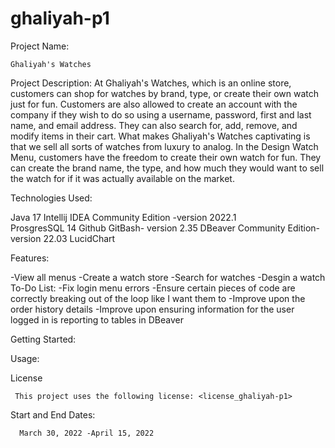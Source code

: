# ghaliyah-p1

Project Name:

    Ghaliyah's Watches 
    
Project Description: 
    At Ghaliyah's Watches, which is an online store, customers can shop for watches by brand, type, or create their own watch just for fun. Customers are also allowed 
    to create an account with the company if they wish to do so using a username, password, first and last name, and email address. They can also search for, add, 
    remove, and modify items in their cart. What makes Ghaliyah's Watches captivating is that we sell all sorts of watches from luxury to analog. In the Design Watch 
    Menu, customers have the freedom to create their own watch for fun. They can create the brand name, the type, and how much they would want to sell the watch for if
    it was actually available on the market. 
    
Technologies Used:


  Java 17
  Intellij IDEA Community Edition -version 2022.1  
  ProsgresSQL 14
  Github
  GitBash- version 2.35
  DBeaver Community Edition-version 22.03
  LucidChart
  
Features:

-View all menus
-Create a watch store
-Search for watches
-Desgin a watch
        To-Do List:
      -Fix login menu errors
      -Ensure certain pieces of code are correctly breaking out of the loop like I want them to
      -Improve upon the order history details 
      -Improve upon ensuring information for the user logged in is reporting to tables in DBeaver
      
Getting Started:




Usage:




License

     This project uses the following license: <license_ghaliyah-p1>
     
Start and End Dates:

      March 30, 2022 -April 15, 2022
      
  
